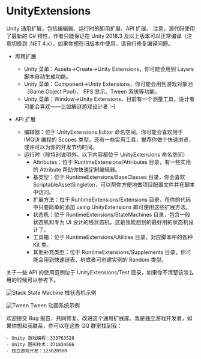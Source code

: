 # UnityExtensions
Unity 通用扩展，包括编辑器、运行时的即用扩展、API 扩展。
注意，源代码使用了最新的 C# 特性，作者只能保证在 Unity 2018.3 及以上版本可以正常编译（注意切换到 .NET 4.x），如果你想在旧版本中使用，请自行修复编译问题。

- 即用扩展
   - Unity 菜单：Assets->Create->Unity Extensions，你可能会用到 Layers 脚本自动生成功能。
   - Unity 菜单：Component->Unity Extensions，你可能会用到游戏对象池（Game Object Pool）、 FPS 显示、Tween 系统等功能。
   - Unity 菜单：Window->Unity Extensions，目前有一个测量工具，设计者可能会喜欢——比如解谜游戏设计者 :-)
   
- API 扩展
   - 编辑器：位于 UnityExtensions.Editor 命名空间。你可能会喜欢用于 IMGUI 编程的 Scopes 类型。还有一些实用工具，推荐你做个快速浏览，或许可以为你的开发节约时间。
   - 运行时（除特别说明外，以下内容都位于 UnityExtensions 命名空间）
      - Attributes：位于 RuntimeExtensions/Attributes 目录，有一些实用的 Attribute 帮助你快速定制编辑器。
      - 基类型：位于 RuntimeExtensions/BaseClasses 目录，你会喜欢 ScriptableAssetSingleton，可以帮你方便地做项目配置文件并在脚本中访问。
      - 扩展方法：位于 RuntimeExtensions/Extensions 目录，在你的代码中只要简单的添加 using UnityExtensions 即可使用这些扩展方法。
      - 状态机：位于 RuntimeExtensions/StateMachines 目录，包含一般状态机和专为 UI 设计的栈状态机，这是我能想到的最好用的状态机设计了。
      - 工具箱：位于 RuntimeExtensions/Utilities 目录，对应脚本中的各种 Kit 类。
      - 其他补充类型：位于 RuntimeExtensions/Supplements 目录，你可能会用到快速链表、树或者可创建实例的 Random 类型。
      
关于一些 API 的使用范例位于 UnityExtensions/Test 目录，如果你不清楚该怎么用的时候可以参考下。

![Stack State Machine](https://github.com/yuyang9119/UnityExtensions/blob/master/Documents/StackStateMachineTest.gif)
栈状态机示例

![Tween](https://github.com/yuyang9119/UnityExtensions/blob/master/Documents/TweenTest.gif)
Tween 动画系统示例



欢迎提交 Bug 报告，共同修复、改进这个通用扩展库。我是独立游戏开发者，如果你想和我联系，你可以在这些 QQ 群里找到我：

    - Unity 游戏编程：333763528
    - Unity 图形技术：371834666
    - 独立游戏开发：123020960
